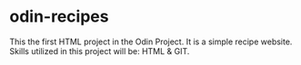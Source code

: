 # odin-recipes

This the first HTML project in the Odin Project. It is a simple recipe website. Skills utilized in this project will be: HTML & GIT. 